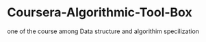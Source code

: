 # Coursera-Algorithmic-Tool-Box
one of the course among Data structure and algorithim specilization
